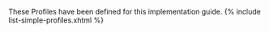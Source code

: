 These Profiles have been defined for this implementation guide.
{% include list-simple-profiles.xhtml %}
